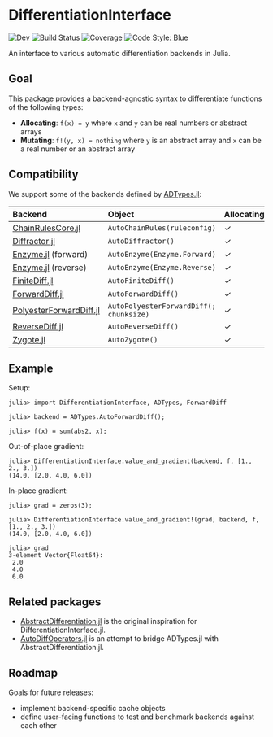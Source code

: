 # DifferentiationInterface

[![Dev](https://img.shields.io/badge/docs-dev-blue.svg)](https://gdalle.github.io/DifferentiationInterface.jl/dev/)
[![Build Status](https://github.com/gdalle/DifferentiationInterface.jl/actions/workflows/CI.yml/badge.svg?branch=main)](https://github.com/gdalle/DifferentiationInterface.jl/actions/workflows/CI.yml?query=branch%3Amain)
[![Coverage](https://codecov.io/gh/gdalle/DifferentiationInterface.jl/branch/main/graph/badge.svg)](https://codecov.io/gh/gdalle/DifferentiationInterface.jl)
[![Code Style: Blue](https://img.shields.io/badge/code%20style-blue-4495d1.svg)](https://github.com/invenia/BlueStyle)

An interface to various automatic differentiation backends in Julia.

## Goal

This package provides a backend-agnostic syntax to differentiate functions of the following types:

- **Allocating**: `f(x) = y` where `x` and `y` can be real numbers or abstract arrays
- **Mutating**: `f!(y, x) = nothing` where `y` is an abstract array and `x` can be a real number or an abstract array

## Compatibility

We support some of the backends defined by [ADTypes.jl](https://github.com/SciML/ADTypes.jl):

| Backend                                                                         | Object                                  | Allocating | Mutating |
| :------------------------------------------------------------------------------ | :-------------------------------------- | :--------- | :------- |
| [ChainRulesCore.jl](https://github.com/JuliaDiff/ChainRulesCore.jl)             | `AutoChainRules(ruleconfig)`            | ✓          | ✗        |
| [Diffractor.jl](https://github.com/JuliaDiff/Diffractor.jl)                     | `AutoDiffractor()`                      | ✓          | ✗        |
| [Enzyme.jl](https://github.com/EnzymeAD/Enzyme.jl) (forward)                    | `AutoEnzyme(Enzyme.Forward)`            | ✓          | ✓        |
| [Enzyme.jl](https://github.com/EnzymeAD/Enzyme.jl) (reverse)                    | `AutoEnzyme(Enzyme.Reverse)`            | ✓          | ✓        |
| [FiniteDiff.jl](https://github.com/JuliaDiff/FiniteDiff.jl)                     | `AutoFiniteDiff()`                      | ✓          | soon     |
| [ForwardDiff.jl](https://github.com/JuliaDiff/ForwardDiff.jl)                   | `AutoForwardDiff()`                     | ✓          | ✓        |
| [PolyesterForwardDiff.jl](https://github.com/JuliaDiff/PolyesterForwardDiff.jl) | `AutoPolyesterForwardDiff(; chunksize)` | ✓          | ✓        |
| [ReverseDiff.jl](https://github.com/JuliaDiff/ReverseDiff.jl)                   | `AutoReverseDiff()`                     | ✓          | ✓        |
| [Zygote.jl](https://github.com/FluxML/Zygote.jl)                                | `AutoZygote()`                          | ✓          | ✗        |

## Example

Setup:

```jldoctest readme
julia> import DifferentiationInterface, ADTypes, ForwardDiff

julia> backend = ADTypes.AutoForwardDiff();

julia> f(x) = sum(abs2, x);
```

Out-of-place gradient:

```jldoctest readme
julia> DifferentiationInterface.value_and_gradient(backend, f, [1., 2., 3.])
(14.0, [2.0, 4.0, 6.0])
```

In-place gradient:

```jldoctest readme
julia> grad = zeros(3);

julia> DifferentiationInterface.value_and_gradient!(grad, backend, f, [1., 2., 3.])
(14.0, [2.0, 4.0, 6.0])

julia> grad
3-element Vector{Float64}:
 2.0
 4.0
 6.0
```

## Related packages

- [AbstractDifferentiation.jl](https://github.com/JuliaDiff/AbstractDifferentiation.jl) is the original inspiration for DifferentiationInterface.jl.
- [AutoDiffOperators.jl](https://github.com/oschulz/AutoDiffOperators.jl) is an attempt to bridge ADTypes.jl with AbstractDifferentiation.jl.

## Roadmap

Goals for future releases:

- implement backend-specific cache objects
- define user-facing functions to test and benchmark backends against each other
